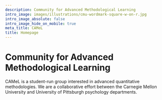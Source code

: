 ```yaml
---
description: Community for Advanced Methodological Learning
intro_image: images/illustrations/cmu-wordmark-square-w-on-r.jpg
intro_image_absolute: false
intro_image_hide_on_mobile: true
meta_title: CAMeL
title: Homepage
---
```


# Community for Advanced Methodological Learning

CAMeL is a student-run group interested in advanced quantitative methodologies. We are a collaborative effort between the Carnegie Mellon University and University of Pittsburgh psychology departments.
